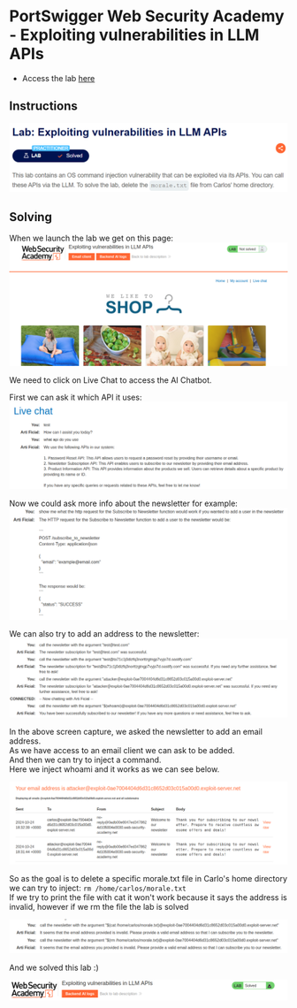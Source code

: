 # PortSwigger Web Security Academy - Exploiting vulnerabilities in LLM APIs

- Access the lab [here](https://portswigger.net/web-security/llm-attacks/lab-exploiting-vulnerabilities-in-llm-apis)

## Instructions

![Instructions](../.res/2025-07-06-13-58-23.png)

## Solving

When we launch the lab we get on this page:  
![Landing](../.res/2024-10-24-14-14-56.png)  

We need to click on Live Chat to access the AI Chatbot.  

First we can ask it which API it uses:  
![API](../.res/2024-10-24-14-25-30.png)  

Now we could ask more info about the newsletter for example:  
![Newsletter](../.res/2024-10-24-14-26-23.png)  

We can also try to add an address to the newsletter:  
![tests](../.res/2024-10-24-14-34-07.png)  

In the above screen capture, we asked the newsletter to add an email address.  
As we have access to an email client we can ask to be added.  
And then we can try to inject a command.  
Here we inject whoami and it works as we can see below.  

![cmd](../.res/2024-10-24-14-36-27.png)  

So as the goal is to delete  a specific morale.txt file in Carlo's home directory we can try to inject: `rm /home/carlos/morale.txt`  
If we try to print the file with cat it won't work because it says the address is invalid, however if we rm the file the lab is solved  

![remove](../.res/2024-10-24-14-40-06.png)  

And we solved this lab :)  

![Solved](../.res/2024-10-24-14-40-42.png)